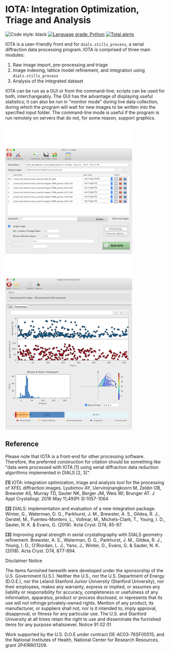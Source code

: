 # IOTA: Integration Optimization, Triage and Analysis

![Code style: black](https://img.shields.io/badge/code%20style-black-000000.svg)
[![Language grade: Python](https://img.shields.io/lgtm/grade/python/g/ssrl-px/iota.svg?logo=lgtm&logoWidth=18)](https://lgtm.com/projects/g/ssrl-px/iota/context:python)
[![Total alerts](https://img.shields.io/lgtm/alerts/g/ssrl-px/iota.svg?logo=lgtm&logoWidth=18)](https://lgtm.com/projects/g/ssrl-px/iota/alerts/)

IOTA is a user-friendly front end for `dials.stills_process`, a serial
diffraction data processing program. IOTA is comprised of three main modules:

1.  Raw image import, pre-processing and triage
2.  Image indexing, lattice model refinement, and integration using
    `dials.stills_process`
3.  Analysis of the integrated dataset

IOTA can be run as a GUI or from the command-line; scripts can be used for
both, interchangeably. The GUI has the advantage of displaying useful
statistics; it can also be run in "monitor mode" during live data collection,
during which the program will wait for new images to be written into the
specified input folder. The command-line mode is useful if the program is run
remotely on servers that do not, for some reason, support graphics.

![IOTA Main Screen](doc/iota_main_screen_20190802.png)![IOTA Run Screen](doc/iota_run_screen_20190802.png)


## Reference

Please note that IOTA is a front-end for other processing software. Therefore,
the preferred construction for citation should be something like "data were
processed with IOTA [1] using serial diffraction data reduction algorithms
implemented in DIALS [2, 3]".

**[1]** IOTA: integration optimization, triage and analysis tool for the processing
of XFEL diffraction images. Lyubimov AY, Uervirojnangkoorn M, Zeldin OB,
Brewster AS, Murray TD, Sauter NK, Berger JM, Weis WI, Brunger AT. J Appl
Crystallogr. 2016 May 11;49(Pt 3):1057-1064

**[2]** DIALS: implementation and evaluation of a new integration package. Winter,
G., Waterman, D. G., Parkhurst, J. M., Brewster, A. S., Gildea, R. J., Gerstel,
M., Fuentes-Montero, L., Vollmar, M., Michels-Clark, T., Young, I. D., Sauter,
N. K. & Evans, G. (2018). Acta Cryst. D74, 85-97.

**[3]** Improving signal strength in serial crystallography with DIALS geometry
refinement. Brewster, A. S., Waterman, D. G., Parkhurst, J. M., Gildea, R. J.,
Young, I. D., O'Riordan, L. J., Yano, J., Winter, G., Evans, G. & Sauter, N. K.
(2018). Acta Cryst. D74, 877-894.


Disclaimer Notice

The items furnished herewith were developed under the sponsorship 
of the U.S. Government (U.S.).  Neither the U.S., nor the U.S. 
Department of Energy (D.O.E.), nor the Leland Stanford Junior 
University (Stanford University), nor their employees, makes any
warranty, express or implied, or assumes any liability or 
responsibility for accuracy, completeness or usefulness of any 
information, apparatus, product or process disclosed, or represents
that its use will not infringe privately-owned rights.  Mention of
any product, its manufacturer, or suppliers shall not, nor is it 
intended to, imply approval, disapproval, or fitness for any 
particular use.  The U.S. and Stanford University at all times 
retain the right to use and disseminate the furnished items for any
purpose whatsoever.                                 Notice 91 02 01

Work supported by the U.S. D.O.E under contract DE-AC03-76SF00515; 
and the National Institutes of Health, National Center for Research 
Resources, grant 2P41RR01209. 
